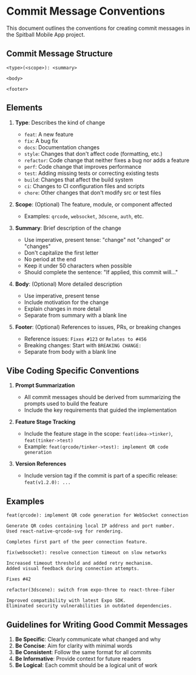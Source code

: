 # Commit Message Conventions

This document outlines the conventions for creating commit messages in the Spitball Mobile App project.

## Commit Message Structure

```
<type>(<scope>): <summary>

<body>

<footer>
```

## Elements

1. **Type**: Describes the kind of change
   - `feat`: A new feature
   - `fix`: A bug fix
   - `docs`: Documentation changes
   - `style`: Changes that don't affect code (formatting, etc.)
   - `refactor`: Code change that neither fixes a bug nor adds a feature
   - `perf`: Code change that improves performance
   - `test`: Adding missing tests or correcting existing tests
   - `build`: Changes that affect the build system
   - `ci`: Changes to CI configuration files and scripts
   - `chore`: Other changes that don't modify src or test files

2. **Scope**: (Optional) The feature, module, or component affected
   - Examples: `qrcode`, `websocket`, `3dscene`, `auth`, etc.

3. **Summary**: Brief description of the change
   - Use imperative, present tense: "change" not "changed" or "changes"
   - Don't capitalize the first letter
   - No period at the end
   - Keep it under 50 characters when possible
   - Should complete the sentence: "If applied, this commit will..."

4. **Body**: (Optional) More detailed description
   - Use imperative, present tense
   - Include motivation for the change
   - Explain changes in more detail
   - Separate from summary with a blank line

5. **Footer**: (Optional) References to issues, PRs, or breaking changes
   - Reference issues: `Fixes #123` or `Relates to #456`
   - Breaking changes: Start with `BREAKING CHANGE:`
   - Separate from body with a blank line

## Vibe Coding Specific Conventions

1. **Prompt Summarization**
   - All commit messages should be derived from summarizing the prompts used to build the feature
   - Include the key requirements that guided the implementation

2. **Feature Stage Tracking**
   - Include the feature stage in the scope: `feat(idea->tinker)`, `feat(tinker->test)`
   - Example: `feat(qrcode/tinker->test): implement QR code generation`

3. **Version References**
   - Include version tag if the commit is part of a specific release: `feat(v1.2.0): ...`

## Examples

```
feat(qrcode): implement QR code generation for WebSocket connection

Generate QR codes containing local IP address and port number.
Used react-native-qrcode-svg for rendering.

Completes first part of the peer connection feature.
```

```
fix(websocket): resolve connection timeout on slow networks

Increased timeout threshold and added retry mechanism.
Added visual feedback during connection attempts.

Fixes #42
```

```
refactor(3dscene): switch from expo-three to react-three-fiber

Improved compatibility with latest Expo SDK.
Eliminated security vulnerabilities in outdated dependencies.
```

## Guidelines for Writing Good Commit Messages

1. **Be Specific**: Clearly communicate what changed and why
2. **Be Concise**: Aim for clarity with minimal words
3. **Be Consistent**: Follow the same format for all commits
4. **Be Informative**: Provide context for future readers
5. **Be Logical**: Each commit should be a logical unit of work